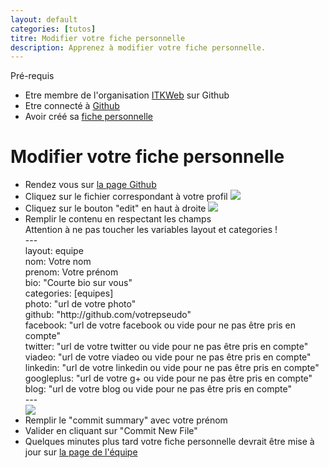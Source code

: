 ```yaml
---
layout: default
categories: [tutos]
titre: Modifier votre fiche personnelle
description: Apprenez à modifier votre fiche personnelle.
---
```


<div class="requirements text-center">
	<div class="requirements-title specialfont-bold">Pré-requis</div>
	<ul>
		<li>Etre membre de l'organisation <a class="link" href="https://github.com/ITKWeb" target="_blank">ITKWeb</a> sur Github</li>
		<li>Etre connecté à <a class="link" href="https://github.com/login" target="_blank">Github</a></li>
		<li>Avoir créé sa <a class="link" href="{{site.baseurl}}{% post_url tutos/2013-10-04-creer-fiche-membre%}">fiche personnelle</a></li>
	</ul>
</div>
<h1 class="text-center">Modifier votre fiche personnelle</h1>
<div class="max-width">
	<ul class="stepbystep">
		<li>Rendez vous sur <a class="link" href="https://github.com/ITKWeb/site-h-day/tree/gh-pages/_posts/membres">la page Github</a></li>
		<li>Cliquez sur le fichier correspondant à votre profil <img src="{{site.baseurl}}/images/tutos/modifier_fiche_membre_1.png" /></li>
		<li>Cliquez sur le bouton "edit" en haut à droite <img src="{{site.baseurl}}/images/tutos/modifier_fiche_membre_2.png" /></li>
		<li>Remplir le contenu en respectant les champs
			<div class="warning">Attention à ne pas toucher les variables layout et categories !</div>
			<div class="code">
				---<br />
				layout: equipe<br />
				nom: Votre nom<br />
				prenom: Votre prénom<br />
				bio: "Courte bio sur vous"<br />
				categories: [equipes]<br />
				photo: "url de votre photo"<br />
				github: "http://github.com/votrepseudo"<br />
				facebook: "url de votre facebook ou vide pour ne pas être pris en compte"<br />
				twitter: "url de votre twitter ou vide pour ne pas être pris en compte"<br />
				viadeo: "url de votre viadeo ou vide pour ne pas être pris en compte"<br />
				linkedin: "url de votre linkedin ou vide pour ne pas être pris en compte"<br />
				googleplus: "url de votre g+ ou vide pour ne pas être pris en compte"<br />
				blog: "url de votre blog ou vide pour ne pas être pris en compte"<br />
				---<br />
			</div>
			<img src="{{site.baseurl}}/images/tutos/modifier_fiche_membre_3.png" />
		</li>
		<li>Remplir le "commit summary" avec votre prénom</li>
		<li>Valider en cliquant sur "Commit New File"</li>
		<li>Quelques minutes plus tard votre fiche personnelle devrait être mise à jour sur <a class="link" href="{{site.baseurl}}/equipe.html">la page de l'équipe</a></li>
	</ul>
</div>
